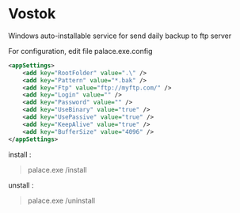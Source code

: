 # Vostok
Windows auto-installable service for send daily backup to ftp server

For configuration, edit file palace.exe.config

```xml
<appSettings>
	<add key="RootFolder" value=".\" />
	<add key="Pattern" value="*.bak" />
	<add key="Ftp" value="ftp://myftp.com/" />
	<add key="Login" value="" />
	<add key="Password" value="" />
	<add key="UseBinary" value="true" />
	<add key="UsePassive" value="true" />
	<add key="KeepAlive" value="true" />
	<add key="BufferSize" value="4096" />
</appSettings>
```

install :

> palace.exe /install

unstall : 

> palace.exe /uninstall



